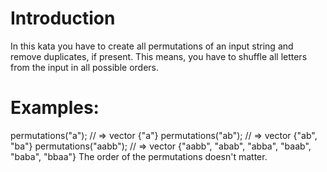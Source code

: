 # Introduction 

In this kata you have to create all permutations of an input string and remove duplicates, if present. This means, you have to shuffle all letters from the input in all possible orders.

# Examples:

permutations("a"); // => vector<string> {"a"}
permutations("ab"); // => vector<string> {"ab", "ba"}
permutations("aabb"); // => vector<string> {"aabb", "abab", "abba", "baab", "baba", "bbaa"}
The order of the permutations doesn't matter.
